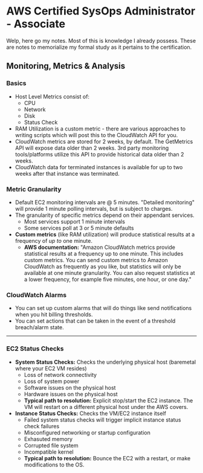 # AWS Certified SysOps Administrator - Associate

Welp, here go my notes. Most of this is knowledge I already possess. These are notes to memorialize my formal study as it pertains to the certification. 

## Monitoring, Metrics & Analysis

### Basics

* Host Level Metrics consist of:
  * CPU
  * Network
  * Disk
  * Status Check
* RAM Utilization is a custom metric - there are various approaches to writing scripts which will post this to the CloudWatch API for you.
* CloudWatch metrics are stored for 2 weeks, by default. The GetMetrics API will expose data older than 2 weeks. 3rd party monitoring tools/platforms utilize this API to provide historical data older than 2 weeks.
* CloudWatch data for terminated instances is available for up to two weeks after that instance was terminated. 

### Metric Granularity
* Default EC2 monitoring intervals are @ 5 minutes. "Detailed monitoring" will provide 1 minute polling intervals, but is subject to charges.
* The granularity of specific metrics depend on their appendant services.
  * Most services support 1 minute intervals
  * Some services poll at 3 or 5 minute defaults
* **Custom metrics** (like RAM utilization) will produce statistical results at a frequency of *up to* one minute.
  * **AWS documentation:** "Amazon CloudWatch metrics provide statistical results at a frequency up to one minute. This includes custom metrics. You can send custom metrics to Amazon CloudWatch as frequently as you like, but statistics will only be available at one minute granularity. You can also request statistics at a lower frequency, for example five minutes, one hour, or one day."

### CloudWatch Alarms
* You can set up custom alarms that will do things like send notifications when you hit billing thresholds.
* You can set actions that can be taken in the event of a threshold breach/alarm state.

*****

### EC2 Status Checks
* **System Status Checks:** Checks the underlying physical host (baremetal where your EC2 VM resides)
  * Loss of network connectivity
  * Loss of system power
  * Software issues on the physical host
  * Hardware issues on the physical host
  * **Typical path to resolution:** Explicit stop/start the EC2 instance. The VM will restart on a different physical host under the AWS covers. 
* **Instance Status Checks:** Checks the VM/EC2 instance itself
  * Failed system status checks will trigger implicit instance status check failures
  * Misconfigured networking or startup configuration
  * Exhasuted memory
  * Corrupted file system
  * Incompatible kernel
  * **Typical path to resolution:** Bounce the EC2 with a restart, or make modifications to the OS.
